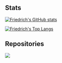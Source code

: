 ## Stats

[![Friedrich's GitHub stats](https://github-readme-stats.vercel.app/api?username=FriedrichRehren&show_icons=true&count_private=true&hide=prs&include_all_commits&theme=radical)](https://github.com/anuraghazra/github-readme-stats)

[![Friedrich's Top Langs](https://github-readme-stats.vercel.app/api/top-langs/?username=FriedrichRehren&&theme=radical)](https://github.com/anuraghazra/github-readme-stats)

## Repositories

<a href="https://github.com/FriedrichRehren/api-collection">
  <img align="center" src="https://github-readme-stats.vercel.app/api/pin/?username=FriedrichRehren&repo=api-collection&theme=radical" />
</a>
